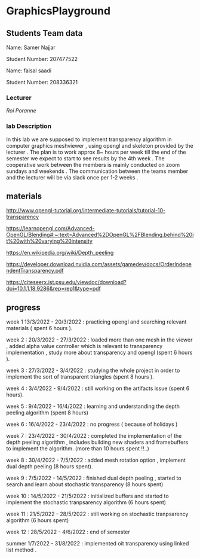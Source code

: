 # GraphicsPlayground
## Students Team data

Name: Samer Najjar

Student Number: 207477522


Name: faisal saadi

Student Number: 208336321

### Lecturer
*Roi Poranne*

### lab Description

In this lab we are supposed to implement transparency algorithm in computer graphics meshviewer , using opengl and skeleton provided by the lecturer .
The plan is to work approx 8~ hours per week till the end of the semester we expect to start to see results by the 4th week .
The cooperative work between the members is mainly conducted on zoom sundays and weekends .
The communication between the teams member and the lecturer will be via slack once per 1-2 weeks .

## materials
http://www.opengl-tutorial.org/intermediate-tutorials/tutorial-10-transparency

https://learnopengl.com/Advanced-OpenGL/Blending#:~:text=Advanced%2DOpenGL%2FBlending,behind%20it%20with%20varying%20intensity

https://en.wikipedia.org/wiki/Depth_peeling

https://developer.download.nvidia.com/assets/gamedev/docs/OrderIndependentTransparency.pdf

https://citeseerx.ist.psu.edu/viewdoc/download?doi=10.1.1.18.9286&rep=rep1&type=pdf


## progress
week 1 13/3/2022 - 20/3/2022 : practicing opengl and searching relevant materials  ( spent 6 hours ).

week 2 : 20/3/2022 - 27/3/2022 : loaded more than one mesh in the viewer , added alpha value controller which is relevant to transparency implementation , study more about transparency and opengl (spent 6 hours ).

week 3 : 27/3/2022 - 3/4/2022 : studying the whole project in order to implement the sort of transparent triangles (spent 8 hours ).

week 4 : 3/4/2022 - 9/4/2022 : still working on the artifacts issue (spent 6 hours).

week 5 : 9/4/2022 - 16/4/2022 : learning and understanding the depth peeling algorithm (spent 8 hours)

week 6 : 16/4/2022 - 23/4/2022 : no progress ( because of holidays )

week 7 : 23/4/2022 - 30/4/2022 : completed the implementation of the depth peeling algorithm , includes building new shaders and framebuffers to implement the algorithm. (more than 10 hours spent !!..)

week 8 : 30/4/2022 - 7/5/2022 : added mesh rotation option , implement dual depth peeling (8 hours spent).

week 9 : 7/5/2022 - 14/5/2022 : finished dual depth peeling , started to search and learn about stochastic transparency (8 hours spent)

week 10 : 14/5/2022 - 21/5/2022 : initialized buffers and started to implement the stochastic tranpsarency algorithm (6 hours spent)

week 11 : 21/5/2022 - 28/5/2022 : still working on stochastic tranpsarency algorithm (6 hours spent)

week 12 : 28/5/2022 - 4/6/2022 : end of semester

summer 1/7/2022 - 31/8/2022 : implemented oit transparency using linked list method .